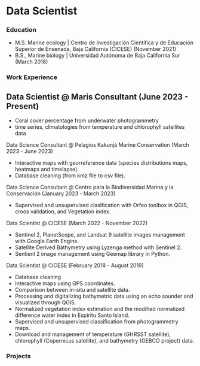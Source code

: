 # Data Scientist

### Education
- M.S. Marine ecology | Centro de Investigación Científica y de Educación Superior de Ensenada, Baja California (CICESE) (November 2021)
- B.S., Marine biology | Universidad Autónoma de Baja California Sur (March 2018)

### Work Experience
## Data Scientist @ Maris Consultant (June 2023 - Present)
- Coral cover percentage from underwater photogrammetry
- time series, climatologies from temperature and chlorophyll satellites data

Data Science Consultant @ Pelagios Kakunjá Marine Conservation (March 2023 - June 2023)
- Interactive maps with georreference data (species distributions maps, heatmaps and timelapse).
- Database cleaning (from kmz file to csv file).

Data Science Consultant @ Centro para la Biodiversidad Marina y la Conservación (January 2023 - March 2023)
- Supervised and unsupervised clasification with Orfeo toolbox in QGIS, croos validation, and Vegetation index.

Data Scientist @ CICESE (March 2022 - November 2022)
- Sentinel 2, PlanetScope, and Landsat 9 satellite images management with Google Earth Engine.
- Satellite Derived Bathymetry using Lyzenga method with Sentinel 2.
- Sentienl 2 image management using Geemap library in Python.

Data Scientist @ CICESE (February 2018 - August 2019)
- Database cleaning 
- Interactive maps using GPS coordinates.
- Comparison between in-situ and satellite data.
- Processing and digitalizing bathymetric data using an echo sounder and visualized through QGIS.
- Normalized vegetation index estimation and the modified normalized difference water index in Espiritu Santo Island.
- Supervised and unsupervised classification from photogrammetry maps.
- Download and management of temperature (GHRSST satellite), chlorophyll (Copernicus satellite), and bathymetry (GEBCO project) data.

  
### Projects
